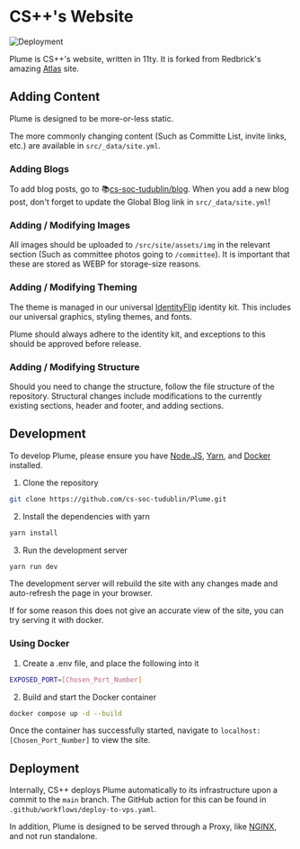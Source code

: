 # CS++'s Website

![Deployment](https://img.shields.io/github/actions/workflow/status/cs-soc-tudublin/plume/deploy-to-vps.yaml)

Plume is CS++'s website, written in 11ty.
It is forked from Redbrick's amazing [Atlas](https://github.com/redbrick/atlas) site.

## Adding Content

Plume is designed to be more-or-less static.

The more commonly changing content (Such as Committe List, invite links, etc.) are available in `src/_data/site.yml`.

### Adding Blogs

To add blog posts, go to 📚[cs-soc-tudublin/blog](https://github.com/cs-soc-tudublin/blog). When you add a new blog post, don't forget to update the Global Blog link in `src/_data/site.yml`!

### Adding / Modifying Images

All images should be uploaded to `/src/site/assets/img` in the relevant section (Such as committee photos going to `/committee`). It is important that these are stored as WEBP for storage-size reasons.

### Adding / Modifying Theming

The theme is managed in our universal [IdentityFlip](https://github.com/cs-soc-tudublin/IdentityFlip) identity kit.
This includes our universal graphics, styling themes, and fonts.

Plume should always adhere to the identity kit, and exceptions to this should be approved before release.

### Adding / Modifying Structure

Should you need to change the structure, follow the file structure of the repository. Structural changes include modifications to the currently existing sections, header and footer, and adding sections.

## Development

To develop Plume, please ensure you have [Node.JS](https://nodejs.org/), [Yarn](https://yarnpkg.com/), and [Docker](https://www.docker.com/) installed.

1. Clone the repository

```bash
git clone https://github.com/cs-soc-tudublin/Plume.git
```

2. Install the dependencies with yarn

```bash
yarn install
```

3. Run the development server

```bash
yarn run dev
```

The development server will rebuild the site with any changes made and auto-refresh the page in your browser.

If for some reason this does not give an accurate view of the site, you can try serving it with docker.

### Using Docker

1. Create a .env file, and place the following into it

```bash
EXPOSED_PORT=[Chosen_Port_Number]
```

2. Build and start the Docker container

```bash
docker compose up -d --build
```

Once the container has successfully started, navigate to `localhost:[Chosen_Port_Number]` to view the site.

## Deployment

Internally, CS++ deploys Plume automatically to its infrastructure upon a commit to the `main` branch. The GitHub action for this can be found in `.github/workflows/deploy-to-vps.yaml`.

In addition, Plume is designed to be served through a Proxy, like [NGINX](https://nginx.org/), and not run standalone.
